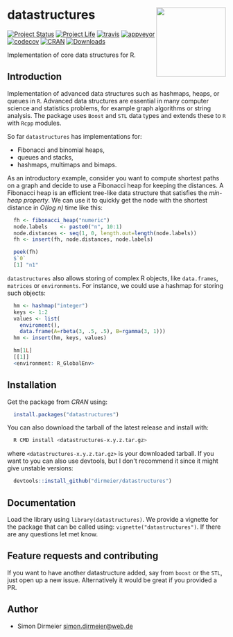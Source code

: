 # datastructures <img src="https://cdn.rawgit.com/dirmeier/datastructures/87d7cd08/inst/heap/heap.png" align="right" width="160px"/>

[![Project Status](http://www.repostatus.org/badges/latest/active.svg)](http://www.repostatus.org/#active)
[![Project Life](https://img.shields.io/badge/lifecycle-experimental-orange.svg)](https://www.tidyverse.org/lifecycle/#experimental)
[![travis](https://travis-ci.org/dirmeier/datastructures.svg?branch=master)](https://travis-ci.org/dirmeier/datastructures)
[![appveyor](https://ci.appveyor.com/api/projects/status/1li41de0xhov5gc3?svg=true)](https://ci.appveyor.com/project/dirmeier/datastructures)
[![codecov](https://codecov.io/gh/dirmeier/datastructures/branch/master/graph/badge.svg)](https://codecov.io/gh/dirmeier/datastructures)
[![CRAN](http://www.r-pkg.org/badges/version/datastructures?color=brightgreen)](https://cran.r-project.org/package=datastructures)
[![Downloads](http://cranlogs.r-pkg.org/badges/grand-total/datastructures?color=brightgreen)](https://cran.r-project.org/package=datastructures)

Implementation of core data structures for R.

## Introduction

Implementation of advanced data structures such as hashmaps, heaps, or queues in `R`.
Advanced data structures are essential in many computer science and statistics
problems, for example graph algorithms or string analysis. The package uses
`Boost` and `STL` data types and extends these to `R` with `Rcpp` modules.

So far `datastructures` has implementations for:

* Fibonacci and binomial heaps,
* queues and stacks,
* hashmaps, multimaps and bimaps.

As an introductory example, consider you want to compute shortest paths on a
graph and decide to use a Fibonacci heap for keeping the distances. A Fibonacci heap is an efficient tree-like data structure
that satisfies the *min-heap property*. We can use it to quickly get the node with the shortest distance in *O(log n)* time like this:

```R
  fh <- fibonacci_heap("numeric")
  node.labels    <- paste0("n", 10:1)
  node.distances <- seq(1, 0, length.out=length(node.labels))
  fh <- insert(fh, node.distances, node.labels)

  peek(fh)
  $`0`
  [1] "n1"
```

`datastructures` also allows storing of complex R objects, like `data.frames`, `matrices` or `environments`.
For instance, we could use a hashmap for storing such objects:

```R
  hm <- hashmap("integer")
  keys <- 1:2
  values <- list(
    enviroment(),
    data.frame(A=rbeta(3, .5, .5), B=rgamma(3, 1)))
  hm <- insert(hm, keys, values)

  hm[1L]
  [[1]]
  <environment: R_GlobalEnv>
```

## Installation

Get the package from *CRAN* using:

```R
  install.packages("datastructures")
```

You can also download the tarball of the latest release and install with:

```bash
  R CMD install <datastructures-x.y.z.tar.gz>
```

where `<datastructures-x.y.z.tar.gz>` is your downloaded tarball. If you want
to you can also use devtools, but I don't recommend it since it might give unstable
versions:

```R
  devtools::install_github("dirmeier/datastructures")
```

## Documentation

Load the library using `library(datastructures)`. We provide a vignette for
the package that can be called using: `vignette("datastructures")`. If there
are any questions let met know.

## Feature requests and contributing

If you want to have another datastructure added, say from `boost` or the `STL`,
just open up a new issue. Alternatively it would be great if you provided a PR.

## Author

* Simon Dirmeier <a href="mailto:simon.dirmeier@web.de">simon.dirmeier@web.de</a>
